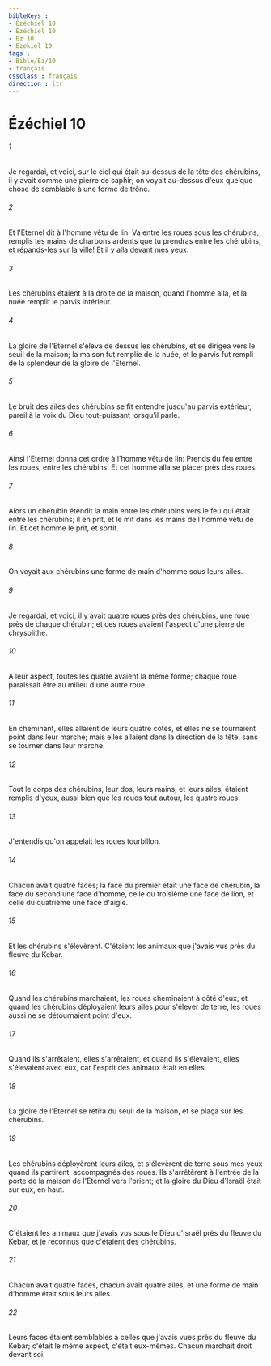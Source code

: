 ```yaml
---
bibleKeys : 
- Ézéchiel 10
- Ézéchiel 10
- Ez 10
- Ezekiel 10
tags : 
- Bible/Ez/10
- français
cssclass : français
direction : ltr
---
```


# Ézéchiel 10

###### 1
Je regardai, et voici, sur le ciel qui était au-dessus de la tête des chérubins, il y avait comme une pierre de saphir; on voyait au-dessus d'eux quelque chose de semblable à une forme de trône.
###### 2
Et l'Eternel dit à l'homme vêtu de lin: Va entre les roues sous les chérubins, remplis tes mains de charbons ardents que tu prendras entre les chérubins, et répands-les sur la ville! Et il y alla devant mes yeux.
###### 3
Les chérubins étaient à la droite de la maison, quand l'homme alla, et la nuée remplit le parvis intérieur.
###### 4
La gloire de l'Eternel s'éleva de dessus les chérubins, et se dirigea vers le seuil de la maison; la maison fut remplie de la nuée, et le parvis fut rempli de la splendeur de la gloire de l'Eternel.
###### 5
Le bruit des ailes des chérubins se fit entendre jusqu'au parvis extérieur, pareil à la voix du Dieu tout-puissant lorsqu'il parle.
###### 6
Ainsi l'Eternel donna cet ordre à l'homme vêtu de lin: Prends du feu entre les roues, entre les chérubins! Et cet homme alla se placer près des roues.
###### 7
Alors un chérubin étendit la main entre les chérubins vers le feu qui était entre les chérubins; il en prit, et le mit dans les mains de l'homme vêtu de lin. Et cet homme le prit, et sortit.
###### 8
On voyait aux chérubins une forme de main d'homme sous leurs ailes.
###### 9
Je regardai, et voici, il y avait quatre roues près des chérubins, une roue près de chaque chérubin; et ces roues avaient l'aspect d'une pierre de chrysolithe.
###### 10
A leur aspect, toutes les quatre avaient la même forme; chaque roue paraissait être au milieu d'une autre roue.
###### 11
En cheminant, elles allaient de leurs quatre côtés, et elles ne se tournaient point dans leur marche; mais elles allaient dans la direction de la tête, sans se tourner dans leur marche.
###### 12
Tout le corps des chérubins, leur dos, leurs mains, et leurs ailes, étaient remplis d'yeux, aussi bien que les roues tout autour, les quatre roues.
###### 13
J'entendis qu'on appelait les roues tourbillon.
###### 14
Chacun avait quatre faces; la face du premier était une face de chérubin, la face du second une face d'homme, celle du troisième une face de lion, et celle du quatrième une face d'aigle.
###### 15
Et les chérubins s'élevèrent. C'étaient les animaux que j'avais vus près du fleuve du Kebar.
###### 16
Quand les chérubins marchaient, les roues cheminaient à côté d'eux; et quand les chérubins déployaient leurs ailes pour s'élever de terre, les roues aussi ne se détournaient point d'eux.
###### 17
Quand ils s'arrêtaient, elles s'arrêtaient, et quand ils s'élevaient, elles s'élevaient avec eux, car l'esprit des animaux était en elles.
###### 18
La gloire de l'Eternel se retira du seuil de la maison, et se plaça sur les chérubins.
###### 19
Les chérubins déployèrent leurs ailes, et s'élevèrent de terre sous mes yeux quand ils partirent, accompagnés des roues. Ils s'arrêtèrent à l'entrée de la porte de la maison de l'Eternel vers l'orient; et la gloire du Dieu d'Israël était sur eux, en haut.
###### 20
C'étaient les animaux que j'avais vus sous le Dieu d'Israël près du fleuve du Kebar, et je reconnus que c'étaient des chérubins.
###### 21
Chacun avait quatre faces, chacun avait quatre ailes, et une forme de main d'homme était sous leurs ailes.
###### 22
Leurs faces étaient semblables à celles que j'avais vues près du fleuve du Kebar; c'était le même aspect, c'était eux-mêmes. Chacun marchait droit devant soi.
